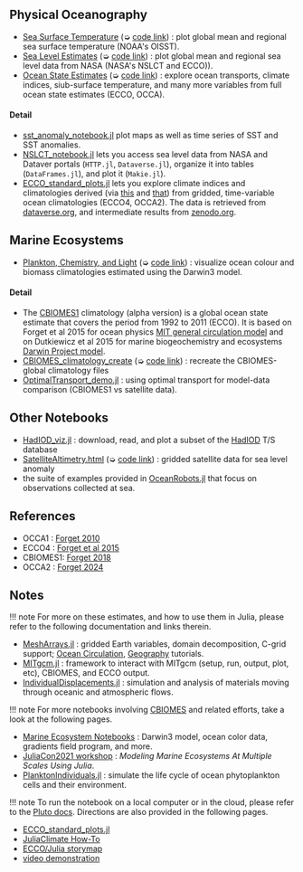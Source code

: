 
## Physical Oceanography

- [Sea Surface Temperature](sst_anomaly_notebook.html) (➭ [code link](https://raw.githubusercontent.com/JuliaOcean/Climatology.jl/master/examples/OISST/sst_anomaly_notebook.jl)) : plot global mean and regional sea surface temperature (NOAA's OISST).
- [Sea Level Estimates](NSLCT_notebook.html) (➭ [code link](https://raw.githubusercontent.com/JuliaOcean/Climatology.jl/master/examples/NSLCT/NSLCT_notebook.jl)) : plot global mean and regional sea level data from NASA (NASA's NSLCT and ECCO)).
- [Ocean State Estimates](ECCO_standard_plots.html) (➭ [code link](https://raw.githubusercontent.com/JuliaOcean/Climatology.jl/master/examples/ECCO/ECCO_standard_plots.jl)) : explore ocean transports, climate indices, siub-surface temperature, and many more variables from full ocean state estimates (ECCO, OCCA).

#### Detail

- [sst\_anomaly\_notebook.jl](sst_anomaly_notebook.html) plot maps as well as time series of SST and SST anomalies.
- [NSLCT\_notebook.jl](NSLCT_notebook.html) lets you access sea level data from NASA and Dataver portals (`HTTP.jl`, `Dataverse.jl`), organize it into tables (`DataFrames.jl`), and plot it (`Makie.jl`).
- [ECCO\_standard\_plots.jl](ECCO_standard_plots.html) lets you explore climate indices and climatologies derived (via [this](https://github.com/JuliaOcean/Climatology.jl/blob/master/examples/ECCO/ECCO_standard_calcs.jl) and [that](https://github.com/JuliaOcean/Climatology.jl/blob/master/examples/ECCO/ECCO_standard_loop.jl)) from gridded, time-variable ocean climatologies (ECCO4, OCCA2). The data is retrieved from [dataverse.org](https://dataverse.harvard.edu/dataverse/ECCO), and intermediate results from [zenodo.org](https://zenodo.org).


## Marine Ecosystems

- [Plankton, Chemistry, and Light](CBIOMES_climatology_plot.html) (➭ [code link](https://raw.githubusercontent.com/JuliaOcean/Climatology.jl/master/examples/CBIOMES/CBIOMES_climatology_plot.jl)) : visualize ocean colour and biomass climatologies estimated using the Darwin3 model.

#### Detail

- The [CBIOMES1](https://github.com/CBIOMES/global-ocean-model) climatology (alpha version) is a global ocean state estimate that covers the period from 1992 to 2011 (ECCO). It is based on Forget et al 2015 for ocean physics [MIT general circulation model](https://mitgcm.readthedocs.io/en/latest/#) and on Dutkiewicz et al 2015 for marine biogeochemistry and ecosystems [Darwin Project model](https://darwin3.readthedocs.io/en/latest/phys_pkgs/darwin.html).
- [CBIOMES\_climatology\_create](https://JuliaOcean.github.io/Climatology.jl/v0.1.13/examples/CBIOMES_model_climatogy.html) (➭ [code link](https://raw.githubusercontent.com/JuliaOcean/Climatology.jl/master/examples/CBIOMES/CBIOMES_climatology_create.jl)) : recreate the CBIOMES-global climatology files
- [OptimalTransport\_demo.jl](OptimalTransport_demo.html) : using optimal transport for model-data comparison (CBIOMES1 vs satellite data).

## Other Notebooks

- [HadIOD\_viz.jl](HadIOD_viz.html) : download, read, and plot a subset of the [HadIOD](https://www.metoffice.gov.uk/hadobs/hadiod/) T/S database
- [SatelliteAltimetry.html](SatelliteAhttps://juliaocean.github.io/OceanRobots.jl/dev/examples/SatelliteAltimetry.html) (➭ [code link](https://raw.githubusercontent.com/JuliaOcean/OceanRobots.jl/master/examples/SatelliteAltimetry.jl)) : gridded satellite data for sea level anomaly
- the suite of examples provided in [OceanRobots.jl](https://juliaocean.github.io/OceanRobots.jl/dev/examples/) that focus on observations collected at sea.

## References

- OCCA1 : [Forget 2010](https://doi.org/10.1175/2009JPO4043.1)
- ECCO4 : [Forget et al 2015](https://gmd.copernicus.org/articles/8/3071/2015/)
- CBIOMES1: [Forget 2018](https://zenodo.org/record/2653669#.YbwAUi1h0ow)
- OCCA2 : [Forget 2024](https://doi.org/10.21203/rs.3.rs-3979671/v1)
	
## Notes

!!! note
    For more on these estimates, and how to use them in Julia, please refer to the following documentation and links therein.

- [MeshArrays.jl](https://juliaclimate.github.io/MeshArrays.jl/dev/) : gridded Earth variables, domain decomposition, C-grid support; [Ocean Circulation](https://juliaclimate.github.io/MeshArrays.jl/dev/tutorials/vectors.html), [Geography](https://juliaclimate.github.io/MeshArrays.jl/dev/tutorials/geography.html) tutorials.
- [MITgcm.jl](https://gaelforget.github.io/MITgcm.jl/dev/) : framework to interact with MITgcm (setup, run, output, plot, etc), CBIOMES, and ECCO output.
- [IndividualDisplacements.jl](https://juliaclimate.github.io/IndividualDisplacements.jl/dev/) : simulation and analysis of materials moving through oceanic and atmospheric flows.

!!! note
    For more notebooks involving [CBIOMES](https://cbiomes.org) and related efforts, take a look at the following pages.

- [Marine Ecosystem Notebooks](https://github.com/JuliaOcean/MarineEcosystemNotebooks) : Darwin3 model, ocean color data, gradients field program, and more.
- [JuliaCon2021 workshop](https://github.com/JuliaOcean/MarineEcosystemsJuliaCon2021.jl) : _Modeling Marine Ecosystems At Multiple Scales Using Julia_.
- [PlanktonIndividuals.jl](https://juliaocean.github.io/PlanktonIndividuals.jl/dev/) : simulate the life cycle of ocean phytoplankton cells and their environment.

!!! note
    To run the notebook on a local computer or in the cloud, please refer to the [Pluto docs](https://github.com/fonsp/Pluto.jl/wiki). Directions are also provided in the following pages.

- [ECCO\_standard\_plots.jl](https://JuliaOcean.github.io/Climatology.jl/dev/examples/ECCO_standard_plots.html)
- [JuliaClimate How-To](https://juliaclimate.github.io/Notebooks/#directions) 
- [ECCO/Julia storymap](https://ecco-group.org/storymaps.htm?id=69)
- [video demonstration](https://www.youtube.com/watch?v=mZevMagHatc&list=PLXO7Tdh24uhPFZ5bph6Y_Q3-CRSfk5cDU)

